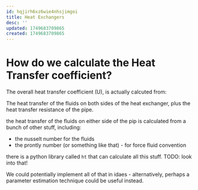 ```yaml
---
id: hqjirh6xz6wie4nhsjimgoi
title: Heat Exchangers
desc: ''
updated: 1749683709865
created: 1749683709865
---
```



# How do we calculate the Heat Transfer coefficient?

The overall heat transfer coefficient (U), is actually calcuted from:

The heat transfer of the fluids on both sides of the heat exchanger, plus the heat transfer resistance of the pipe.

the heat transfer of the fluids on either side of the pip is calculated from a bunch of other stuff, including:

- the nusselt number for the fluids
- the prontly number (or something like that) - for force fluid convention



there is a python library called `ht` that can calculate all this stuff. TODO: look into that!

We could potentially implement all of that in idaes - alternatively, perhaps a parameter estimation technique could be useful instead.


